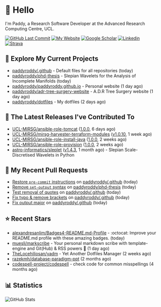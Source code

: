 # 👋 Hello

I'm Paddy, a Research Software Developer at the Advanced Research Computing
Centre, UCL.

[![GitHub Last Commit](https://img.shields.io/github/last-commit/paddyroddy/paddyroddy?label=updated)](https://github.com/paddyroddy)
[![My Website](https://img.shields.io/badge/website-000000?style=for-the-badge&logo=About.my&logoColor=white)](https://paddyroddy.github.io)
[![Google Scholar](https://img.shields.io/badge/-Google%20Scholar-9cf?style=flat&logo=Google&logoColor=white)](https://scholar.google.com/citations?view_op=list_works&hl=en&user=OFigHUwAAAAJ)
[![Linkedin](https://img.shields.io/badge/-LinkedIn-blue?style=flat&logo=Linkedin&logoColor=white)](https://www.linkedin.com/in/patrickjamesroddy)
[![Strava](https://img.shields.io/badge/Strava-FC4C02?style=for-the-badge&logo=strava&logoColor=white)](https://www.strava.com/athletes/patrick_roddy)

## 👷 Explore My Current Projects

- [paddyroddy/.github](https://github.com/paddyroddy/.github) - Default files for all repositories
  (today)
- [paddyroddy/phd-thesis](https://github.com/paddyroddy/phd-thesis) - Slepian Wavelets for the Analysis of Incomplete Manifolds
  (today)
- [paddyroddy/paddyroddy.github.io](https://github.com/paddyroddy/paddyroddy.github.io) - Personal website
  (1 day ago)
- [paddyroddy/adr-tree-surgery-website](https://github.com/paddyroddy/adr-tree-surgery-website) - A.D.R Tree Surgery website
  (1 day ago)
- [paddyroddy/dotfiles](https://github.com/paddyroddy/dotfiles) - My dotfiles
  (2 days ago)

## 🔭 The Latest Releases I've Contributed To

- [UCL-MIRSG/ansible-role-tomcat](https://github.com/UCL-MIRSG/ansible-role-tomcat) ([1.0.0](https://github.com/UCL-MIRSG/ansible-role-tomcat/releases/tag/1.0.0),
  6 days ago)
- [UCL-MIRSG/mirsg-harvester-terraform-modules](https://github.com/UCL-MIRSG/mirsg-harvester-terraform-modules) ([v1.0.10](https://github.com/UCL-MIRSG/mirsg-harvester-terraform-modules/releases/tag/v1.0.10),
  1 week ago)
- [UCL-MIRSG/ansible-role-install-java](https://github.com/UCL-MIRSG/ansible-role-install-java) ([1.0.0](https://github.com/UCL-MIRSG/ansible-role-install-java/releases/tag/1.0.0),
  2 weeks ago)
- [UCL-MIRSG/ansible-role-provision](https://github.com/UCL-MIRSG/ansible-role-provision) ([1.0.0](https://github.com/UCL-MIRSG/ansible-role-provision/releases/tag/1.0.0),
  2 weeks ago)
- [astro-informatics/sleplet](https://github.com/astro-informatics/sleplet) ([v1.4.3](https://github.com/astro-informatics/sleplet/releases/tag/v1.4.3),
  1 month ago) - Slepian Scale-Discretised Wavelets in Python

## 🔨 My Recent Pull Requests

- [Restore `pre-commit` instructions](https://github.com/paddyroddy/.github/pull/81) on [paddyroddy/.github](https://github.com/paddyroddy/.github)
  (today)
- [Remove `set-output` syntax](https://github.com/paddyroddy/phd-thesis/pull/18) on [paddyroddy/phd-thesis](https://github.com/paddyroddy/phd-thesis)
  (today)
- [Test removal of quotes](https://github.com/paddyroddy/.github/pull/80) on [paddyroddy/.github](https://github.com/paddyroddy/.github)
  (today)
- [Fix typo &amp; remove brackets](https://github.com/paddyroddy/.github/pull/79) on [paddyroddy/.github](https://github.com/paddyroddy/.github)
  (today)
- [Fix output major](https://github.com/paddyroddy/.github/pull/78) on [paddyroddy/.github](https://github.com/paddyroddy/.github)
  (today)

## ⭐ Recent Stars

- [alexandresanlim/Badges4-README.md-Profile](https://github.com/alexandresanlim/Badges4-README.md-Profile) - :octocat: Improve your README.md profile with these amazing badges.
  (today)
- [muesli/markscribe](https://github.com/muesli/markscribe) - Your personal markdown scribe with template-engine and Git(Hub) &amp; RSS powers 📜
  (1 day ago)
- [TheLocehiliosan/yadm](https://github.com/TheLocehiliosan/yadm) - Yet Another Dotfiles Manager
  (2 weeks ago)
- [razekmh/database-paradigm-ppt](https://github.com/razekmh/database-paradigm-ppt)
  (2 months ago)
- [codespell-project/codespell](https://github.com/codespell-project/codespell) - check code for common misspellings
  (4 months ago)

## 📊 Statistics

![GitHub Stats](https://github-readme-stats-paddyroddy.vercel.app/api?username=paddyroddy&count_private=true&disable_animations=true&hide_border=true&hide_title=true&show_icons=true&theme=tokyonight)

